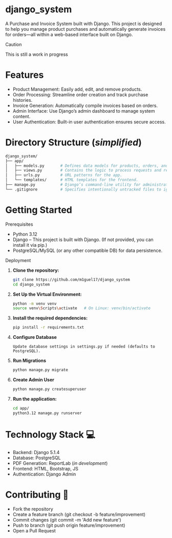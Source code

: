 # django_system
A Purchase and Invoice System built with Django. This project is designed to help you manage product purchases and automatically generate invoices for orders—all within a web-based interface built on Django.

> [!CAUTION]
> This is still a work in progress
>

# Features
* Product Management: Easily add, edit, and remove products.
* Order Processing: Streamline order creation and track purchase histories.
* Invoice Generation: Automatically compile invoices based on orders.
* Admin Interface: Use Django’s admin dashboard to manage system content.
* User Authentication: Built-in user authentication ensures secure access.

# Directory Structure (_simplified_)
```bash 
django_system/
├── app/
│   ├── models.py       # Defines data models for products, orders, and invoices.
│   ├── views.py        # Contains the logic to process requests and render responses.
│   ├── urls.py         # URL patterns for the app.
│   └── templates/      # HTML templates for the frontend.
├── manage.py           # Django’s command-line utility for administrative tasks.
└── .gitignore          # Specifies intentionally untracked files to ignore.
```
<!-- *Project structure details can be found [here](https://github.com/m1guel17/django_system/blob/main/readme_support/directory_details.md)* -->

# Getting Started
Prerequisites
* Python 3.12
* Django – This project is built with Django. (If not provided, you can install it via pip.)
* PostgreSQL/MySQL (or any other compatible DB) for data persistence.

Deployment
1. **Clone the repository:**
   ```bash
   git clone https://github.com/m1guel17/django_system
   cd django_system
   ```
2. **Set Up the Virtual Environment:**
    ```bash
    python -m venv venv
    source venv\Scripts\activate   # On Linux: venv/bin/activate
    ```
3. **Install the required dependencies:**
    ```bash
    pip install -r requirements.txt
    ```
4. **Configure Database**
    ```
    Update database settings in settings.py if needed (defaults to PostgreSQL).
    ```
5. **Run Migrations**
    ```bash
    python manage.py migrate
    ```
6. **Create Admin User**
    ```bash
    python manage.py createsuperuser
    ```
7. **Run the application:**
   ```bash
   cd app/
   python3.12 manage.py runserver
   ```

# Technology Stack 💻
* Backend: Django 5.1.4
* Database: PostgreSQL
* PDF Generation: ReportLab (_in development_)
* Frontend: HTML, Bootstrap, JS
* Authentication: Django Admin

# Contributing 🤝
* Fork the repository
* Create a feature branch (git checkout -b feature/improvement)
* Commit changes (git commit -m 'Add new feature')
* Push to branch (git push origin feature/improvement)
* Open a Pull Request
